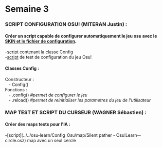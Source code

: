 # Semaine 3  


### SCRIPT CONFIGURATION OSU! (MITERAN Justin) :  
#### Créer un script capable de configurer automatiquement le jeu osu avec le [SKIN et le fichier de configuration](../../Osu!Learn/Assets/config).  
  -[script](../../Osu!Learn/Code/utilitaire/configOsu.py) contenant la classe Config  
  -[script](../../Osu!Learn/Code/utilitaire/testConfig.py) de test de configuration du jeu Osu!  

#### Classes Config :  
Constructeur :  
      &nbsp;&nbsp;&nbsp;- Config()  
Fonctions :  
      &nbsp;&nbsp;&nbsp;- .config() *#permet de configurer le jeu*  
      &nbsp;&nbsp;&nbsp;- .reload() *#permet de reinitialiser les parametres du jeu de l'utilisateur*  
      
### MAP TEST ET SCRIPT DU CURSEUR (WAGNER Sébastien) :  
#### Créer des maps tests pour l'IA :  
  -[script](../../osu-learn/Config_Osu/map/Silent pather - Osu!Learn--circle.osz) map avec un seul cercle
